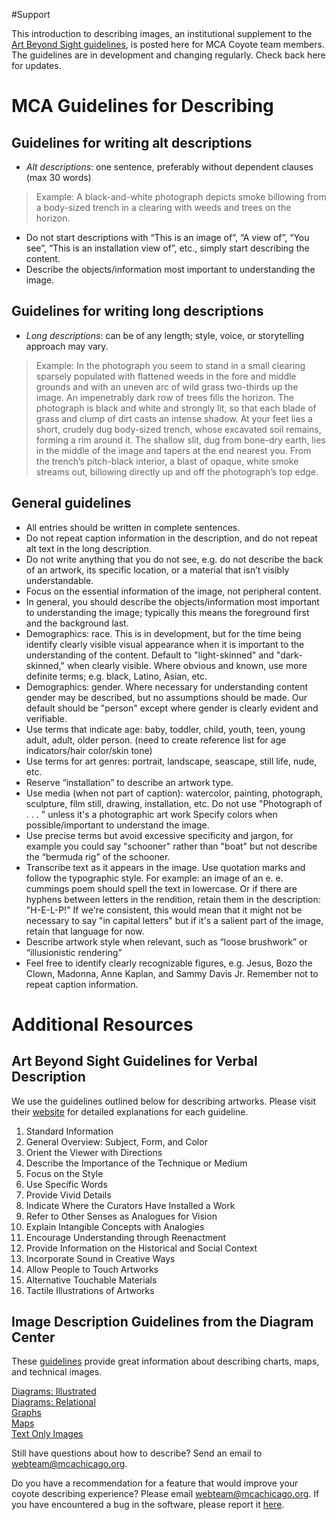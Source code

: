 #Support


This introduction to describing images, an institutional supplement to the [Art Beyond Sight guidelines](http://www.artbeyondsight.org/handbook/acs-guidelines.shtml), is posted here for MCA Coyote team members. The guidelines are in development and changing regularly. Check back here for updates. 

# MCA Guidelines for Describing

## Guidelines for writing alt descriptions
- *Alt descriptions*: one sentence, preferably without dependent clauses (max 30 words)
> Example: A black-and-white photograph depicts smoke billowing from a body-sized trench in a clearing with weeds and trees on the horizon.
- Do not start descriptions with “This is an image of”, “A view of”, “You see”, “This is an installation view of”, etc., simply start describing the content. 
- Describe the objects/information most important to understanding the image.

## Guidelines for writing long descriptions
- *Long descriptions*: can be of any length; style, voice, or storytelling approach may vary.
>Example: In the photograph you seem to stand in a small clearing sparsely populated with flattened weeds in the fore and middle grounds and with an uneven arc of wild grass two-thirds up the image. An impenetrably dark row of trees fills the horizon. The photograph is black and white and strongly lit, so that each blade of grass and clump of dirt casts an intense shadow. At your feet lies a short, crudely dug body-sized trench, whose excavated soil remains, forming a rim around it. The shallow slit, dug from bone-dry earth, lies in the middle of the image and tapers at the end nearest you. From the trench’s pitch-black interior, a blast of opaque, white smoke streams out, billowing directly up and off the photograph’s top edge.

## General guidelines  
- All entries should be written in complete sentences.  
- Do not repeat caption information in the description, and do not repeat alt text in the long description.  
- Do not write anything that you do not see, e.g. do not describe the back of an artwork, its specific location, or a material that isn’t visibly understandable.
- Focus on the essential information of the image, not peripheral content. 
- In general, you should describe the objects/information most important to understanding the image; typically this means the foreground first and the background last.  
- Demographics: race. This is in development, but for the time being identify clearly visible visual appearance when it is important to the understanding of the content. Default to "light-skinned" and "dark-skinned," when clearly visible. Where obvious and known, use more definite terms; e.g. black, Latino, Asian, etc.  
- Demographics: gender. Where necessary for understanding content gender may be described, but no assumptions should be made. Our default should be "person" except where gender is clearly evident and verifiable.  
- Use terms that indicate age: baby, toddler, child, youth, teen, young adult, adult, older person. (need to create reference list for age indicators/hair color/skin tone)  
- Use terms for art genres: portrait, landscape, seascape, still life, nude, etc.  
- Reserve “installation” to describe an artwork type.  
- Use media (when not part of caption): watercolor, painting, photograph, sculpture, film still, drawing, installation, etc. Do not use "Photograph of . . . " unless it's a photographic art work
Specify colors when possible/important to understand the image.  
- Use precise terms but avoid excessive specificity and jargon, for example you could say "schooner" rather than "boat" but not describe the “bermuda rig” of the schooner.  
- Transcribe text as it appears in the image. Use quotation marks and follow the typographic style. For example: an image of an e. e. cummings poem should spell the text in lowercase. Or if there are hyphens between letters in the rendition, retain them in the description: "H-E-L-P!" If we're consistent, this would mean that it might not be necessary to say "in capital letters" but if it's a salient part of the image, retain that language for now.  
- Describe artwork style when relevant, such as “loose brushwork” or “illusionistic rendering”  
- Feel free to identify clearly recognizable figures, e.g. Jesus, Bozo the Clown, Madonna, Anne Kaplan, and Sammy Davis Jr. Remember not to repeat caption information.

# Additional Resources

## Art Beyond Sight Guidelines for Verbal Description
We use the guidelines outlined below for describing artworks. Please visit their [website](http://www.artbeyondsight.org/handbook/acs-guidelines.shtml) for detailed explanations for each guideline.

1. Standard Information
2. General Overview: Subject, Form, and Color
3. Orient the Viewer with Directions
4. Describe the Importance of the Technique or Medium
5. Focus on the Style
6. Use Specific Words
7. Provide Vivid Details
8. Indicate Where the Curators Have Installed a Work
9. Refer to Other Senses as Analogues for Vision
10. Explain Intangible Concepts with Analogies
11. Encourage Understanding through Reenactment
12. Provide Information on the Historical and Social Context
13. Incorporate Sound in Creative Ways
14. Allow People to Touch Artworks
15. Alternative Touchable Materials
16. Tactile Illustrations of Artworks

## Image Description Guidelines from the Diagram Center
These [guidelines](http://diagramcenter.org/table-of-contents-2.html) provide great information about describing charts, maps, and technical images.  

[Diagrams: Illustrated](http://diagramcenter.org/?p=2131)  
[Diagrams: Relational](http://diagramcenter.org/?p=2139)  
[Graphs](http://diagramcenter.org/?p=2156)  
[Maps](http://diagramcenter.org/?p=2170)  
[Text Only Images](http://diagramcenter.org/?p=2195)  
  
Still have questions about how to describe? Send an email to [webteam@mcachicago.org](mailto:webteam@mcachicago.org).  
  
Do you have a recommendation for a feature that would improve your coyote describing experience? Please email [webteam@mcachicago.org](mailto:webteam@mcachicago.org). If you have encountered a bug in the software, please report it [here](https://mcachicago.org/-/Bug-Reporting).
